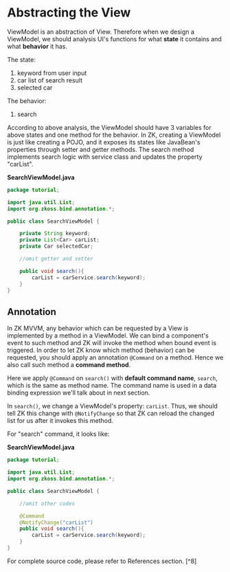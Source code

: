 # Abstracting the View

ViewModel is an abstraction of View. Therefore when we design a
ViewModel, we should analysis UI's functions for what **state** it
contains and what **behavior** it has.

The state:

1.  keyword from user input
2.  car list of search result
3.  selected car

The behavior:

1.  search

According to above analysis, the ViewModel should have 3 variables for
above states and one method for the behavior. In ZK, creating a
ViewModel is just like creating a POJO, and it exposes its states like
JavaBean's properties through setter and getter methods. The search
method implements search logic with service class and updates the
property "carList".

**SearchViewModel.java**

```java
package tutorial;

import java.util.List;
import org.zkoss.bind.annotation.*;

public class SearchViewModel {

    private String keyword;
    private List<Car> carList;
    private Car selectedCar;

    //omit getter and setter

    public void search(){
        carList = carService.search(keyword);
    }
}
```

## Annotation

In ZK MVVM, any behavior which can be requested by a View is implemented by a
method in a ViewModel. We can bind a component's event to such
method and ZK will invoke the method when bound event is triggered. In
order to let ZK know which method (behavior) can be requested, you
should apply an annotation `@Command` on a method. Hence we also call such method a **command method**.

Here we apply `@Command` on `search()` with **default command name**, `search`, which is the same as
method name. The command name is used in a data binding expression we'll
talk about in next section.

In `search()`, we change a ViewModel's property: `carList`. Thus, we
should tell ZK this change with `@NotifyChange` so that ZK can reload
the changed list for us after it invokes this method.

For "search" command, it looks like:

**SearchViewModel.java**

``` java
package tutorial;

import java.util.List;
import org.zkoss.bind.annotation.*;

public class SearchViewModel {

    //omit other codes

    @Command
    @NotifyChange("carList")
    public void search(){
        carList = carService.search(keyword);
    }
}
```

For complete source code, please refer to References section. [^8]

